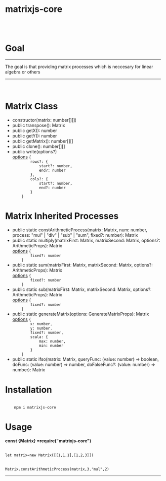 <h1>matrixjs-core</h1>
<br>
<br>
<b>
    <h1>Goal</h1>
</b>
<hr />
<p>The goal is that providing matrix processes which is neccesary for linear algebra or others</p>
<hr />
<br>
<b>
    <h1>Matrix Class</h1>
</b>
<ul>
    <li>constructor(matrix: number[][])</li>
    <li>public transpose(): Matrix </li>
    <li>public getX(): number</li>
    <li>public getY(): number</li>
    <li>public getMatrix(): number[][]</li>
    <li>public clone(): number[][]</li>
    <li>public write(options?)</li>
    <u>options</u>
    <code>{
        rows?: {
            start?: number,
            end?: number
        },
        cols?: {
            start?: number,
            end?: number
        }
    }</code>

</ul>
<b>
    <h1>Matrix Inherited Processes</h1>
</b>
<ul>
    <li>public static constArithmeticProcess(matrix: Matrix, num: number, process: "mul" | "div" | "sub" | "sum",
        fixed?: number): Matrix</li>
    <li>public static multiply(matrixFirst: Matrix, matrixSecond: Matrix, options?: ArithmeticProps): Matrix </li>
    <u>options</u>
    <code>{
        fixed?: number
    }</code>
    <li>public static sum(matrixFirst: Matrix, matrixSecond: Matrix, options?: ArithmeticProps): Matrix</li>
    <u>options</u>
    <code>{
        fixed?: number
    }</code>
    <br>
    <li>public static sub(matrixFirst: Matrix, matrixSecond: Matrix, options?: ArithmeticProps): Matrix</li>
    <u>options</u>
    <code>{
        fixed?: number
    }</code>
    <li>public static generateMatrix(options: GenerateMatrixProps): Matrix</li>
    <u>options</u>
    <code>{
        x: number,
        y: number,
        fixed?: number,
        scala: {
            max: number,
            min: number
        }
    }</code>
    <li>public static ifso(matrix: Matrix, queryFunc: (value: number) => boolean, doFunc: (value: number) => number,
        doFalseFunc?: (value: number) => number): Matrix</li>


</ul>
<b>
    <h1>Installation</h1>
</b>
<code>
    npm i matrixjs-core
</code>
<b>
    <h1>Usage</h1>
</b>
<b>const {Matrix} =require("matrixjs-core")</b>
<br>
<br>
<code>
let matrix=new Matrix([[1,1,1],[1,2,3]])
</code>
<br>
<code>
Matrix.constArithmeticProcess(matrix,3,"mul",2)
</code>
<hr>
